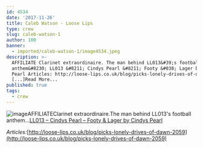 ```yaml
---
id: 4534
date: '2017-11-26'
title: Caleb Watson - Loose Lips
type: crew
slug: caleb-watson-1
author: 100
banner:
  - imported/caleb-watson-1/image4534.jpeg
description: >-
  AFFILIATE Clarinet extraordinaire. The man behind LL013&#39;s football
  anthem&#8230; LL013 &#8211; Cindys Pearl &#8211; Footy &#038; Lager by Cindys
  Pearl Articles: http://loose-lips.co.uk/blog/picks-lonely-drives-of-dawn-2059
  [...]Read More...
published: true
tags:
  - crew
---
```

![image](../imported/caleb-watson-1/image4534.jpeg)AFFILIATEClarinet extraordinaire.The man behind LL013's football anthem…<a href="http://looselips123.bandcamp.com/track/ll013-cindys-pearl-footy-lager">LL013 &#8211; Cindys Pearl &#8211; Footy &#038; Lager by Cindys Pearl</a>

_Articles:_[http://loose-lips.co.uk/blog/picks-lonely-drives-of-dawn-2059](http://loose-lips.co.uk/blog/picks-lonely-drives-of-dawn-2059)